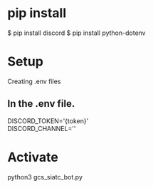 # pip install
$ pip install discord
$ pip install python-dotenv

# Setup
Creating .env files
## In the .env file.
DISCORD_TOKEN='{token}'  
DISCORD_CHANNEL=''

# Activate
python3 gcs_siatc_bot.py